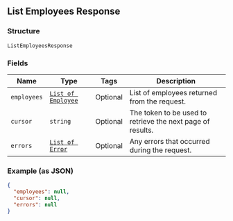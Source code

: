 ## List Employees Response

### Structure

`ListEmployeesResponse`

### Fields

| Name | Type | Tags | Description |
|  --- | --- | --- | --- |
| `employees` | [`List of Employee`](/doc/models/employee.md) | Optional | List of employees returned from the request. |
| `cursor` | `string` | Optional | The token to be used to retrieve the next page of results. |
| `errors` | [`List of Error`](/doc/models/error.md) | Optional | Any errors that occurred during the request. |

### Example (as JSON)

```json
{
  "employees": null,
  "cursor": null,
  "errors": null
}
```

